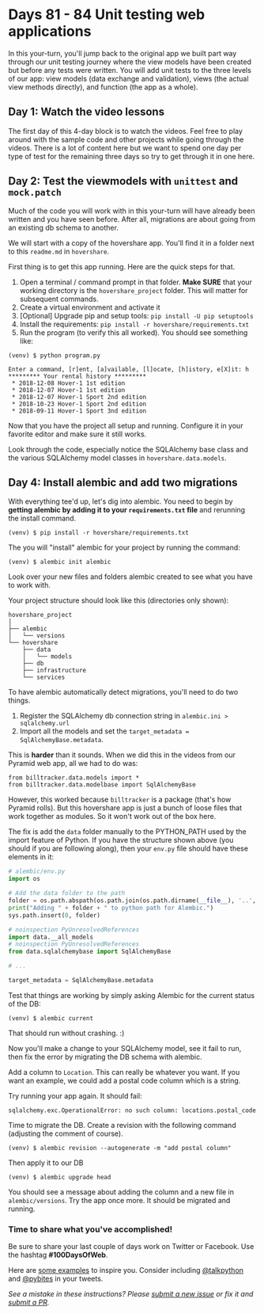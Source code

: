 # Days 81 - 84 Unit testing web applications

In this your-turn, you'll jump back to the original app we built part way through our unit testing journey where the view models have been created but before any tests were written. You will add unit tests to the three levels of our app: view models (data exchange and validation), views (the actual view methods directly), and function (the app as a whole).

## Day 1: Watch the video lessons

The first day of this 4-day block is to watch the videos. Feel free to play around with the sample code and other projects while going through the videos. There is a lot of content here but we want to spend one day per type of test for the remaining three days so try to get through it in one here.

## Day 2: Test the viewmodels with `unittest` and `mock.patch` 




Much of the code you will work with in this your-turn will have already been written and you have seen before. After all, migrations are about going from an existing db schema to another.

We will start with a copy of the hovershare app. You'll find it in a folder next to this `readme.md` in `hovershare`.

First thing is to get this app running. Here are the quick steps for that.

1. Open a terminal / command prompt in that folder. **Make SURE** that your working directory is the `hovershare_project` folder. This will matter for subsequent commands.
2. Create a virtual environment and activate it
3. [Optional] Upgrade pip and setup tools: `pip install -U pip setuptools`
4. Install the requirements: `pip install -r hovershare/requirements.txt`
5. Run the program (to verify this all worked). You should see something like:

```
(venv) $ python program.py

Enter a command, [r]ent, [a]vailable, [l]ocate, [h]istory, e[X]it: h
********* Your rental history ********* 
 * 2018-12-08 Hover-1 1st edition
 * 2018-12-07 Hover-1 1st edition
 * 2018-12-07 Hover-1 Sport 2nd edition
 * 2018-10-23 Hover-1 Sport 2nd edition
 * 2018-09-11 Hover-1 Sport 3nd edition
```

Now that you have the project all setup and running. Configure it in your favorite editor and make sure it still works.

Look through the code, especially notice the SQLAlchemy base class and the various SQLAlchemy model classes in `hovershare.data.models`.

## Day 4: Install alembic and add two migrations

With everything tee'd up, let's dig into alembic. You need to begin by **getting alembic by adding it to your `requirements.txt` file** and rerunning the install command.

```
(venv) $ pip install -r hovershare/requirements.txt
```

The you will "install" alembic for your project by running the command:

```
(venv) $ alembic init alembic
``` 

Look over your new files and folders alembic created to see what you have to work with.

Your project structure should look like this (directories only shown):

```
hovershare_project
│
├── alembic
│   └── versions
└── hovershare
    ├── data
    │   └── models
    ├── db
    ├── infrastructure
    └── services
```

To have alembic automatically detect migrations, you'll need to do two things.

1. Register the SQLAlchemy db connection string in `alembic.ini >  sqlalchemy.url` 
2. Import all the models and set the `target_metadata = SqlAlchemyBase.metadata`.

This is **harder** than it sounds. When we did this in the videos from our Pyramid web app, all we had to do was:

```
from billtracker.data.models import *
from billtracker.data.modelbase import SqlAlchemyBase
```

However, this worked because `billtracker` is a package (that's how Pyramid rolls). But this hovershare app is just a bunch of loose files that work together as modules. So it won't work out of the box here.

The fix is add the `data` folder manually to the PYTHON_PATH used by the import feature of Python. If you have the structure shown above (you should if you are following along), then your `env.py` file should have these elements in it:

```python
# alembic/env.py
import os

# Add the data folder to the path
folder = os.path.abspath(os.path.join(os.path.dirname(__file__), '..', 'hovershare'))
print("Adding " + folder + " to python path for Alembic.")
sys.path.insert(0, folder)

# noinspection PyUnresolvedReferences
import data.__all_models
# noinspection PyUnresolvedReferences
from data.sqlalchemybase import SqlAlchemyBase

# ...

target_metadata = SqlAlchemyBase.metadata
```

Test that things are working by simply asking Alembic for the current status of the DB:

```
(venv) $ alembic current
```

That should run without crashing. :)

Now you'll make a change to your SQLAlchemy model, see it fail to run, then fix the error by migrating the DB schema with alembic.

Add a column to `Location`. This can really be whatever you want. If you want an example, we could add a postal code column which is a string.

Try running your app again. It should fail:

```
sqlalchemy.exc.OperationalError: no such column: locations.postal_code
```

Time to migrate the DB. Create a revision with the following command (adjusting the comment of course).

```
(venv) $ alembic revision --autogenerate -m "add postal column"
```

Then apply it to our DB

```
(venv) $ alembic upgrade head
```

You should see a message about adding the column and a new file in `alembic/versions`. Try the app once more. It should be migrated and running.

### Time to share what you've accomplished!

Be sure to share your last couple of days work on Twitter or Facebook. Use the hashtag **#100DaysOfWeb**. 

Here are [some examples](https://twitter.com/search?q=%23100DaysOfCode) to inspire you. Consider including [@talkpython](https://twitter.com/talkpython) and [@pybites](https://twitter.com/pybites) in your tweets.

*See a mistake in these instructions? Please [submit a new issue](https://github.com/talkpython/100daysofweb-with-python-course/issues) or fix it and [submit a PR](https://github.com/talkpython/100daysofweb-with-python-course/pulls).*


